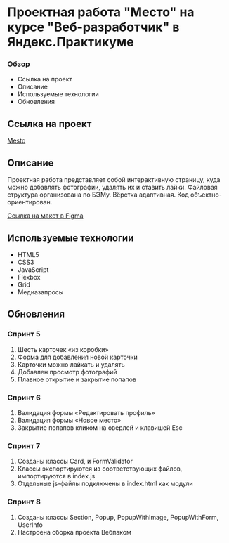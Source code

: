 # Проектная работа "Место" на курсе "Веб-разработчик" в Яндекс.Практикуме

### Обзор

* Ссылка на проект
* Описание
* Используемые технологии
* Обновления

## Ссылка на проект

[Mesto](https://never2vin.github.io/mesto)

## Описание

Проектная работа представляет собой интерактивную страницу, куда можно добавлять фотографии, удалять их и ставить лайки.
Файловая структура организована по БЭМу. Вёрстка адаптивная. Код объектно-ориентирован.

[Ссылка на макет в Figma](https://www.figma.com/file/2cn9N9jSkmxD84oJik7xL7/JavaScript.-Sprint-4?node-id=0%3A1)

## Используемые технологии

* HTML5
* CSS3
* JavaScript
* Flexbox
* Grid
* Медиазапросы

## Обновления

### Спринт 5
1. Шесть карточек «из коробки»
2. Форма для добавления новой карточки
3. Карточки можно лайкать и удалять
4. Добавлен просмотр фотографий
5. Плавное открытие и закрытие попапов

### Спринт 6
1. Валидация формы «Редактировать профиль»
2. Валидация формы «Новое место»
3. Закрытие попапов кликом на оверлей и клавишей Esc

### Спринт 7
1. Созданы классы Card, и FormValidator
2. Классы экспортируются из соответствующих файлов, импортируются в index.js
3. Отдельные js-файлы подключены в index.html как модули

### Спринт 8
1. Созданы классы Section, Popup, PopupWithImage, PopupWithForm, UserInfo
2. Настроена сборка проекта Вебпаком
